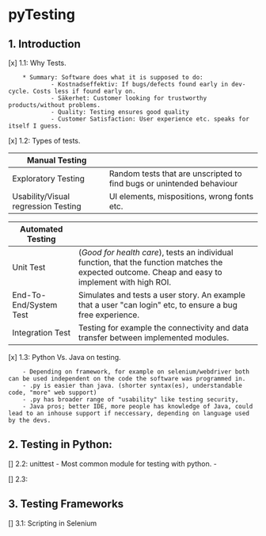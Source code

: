 # pyTesting


## 1. Introduction

[x] 1.1: Why Tests.
        
        * Summary: Software does what it is supposed to do:
                - Kostnadseffektiv: If bugs/defects found early in dev-cycle. Costs less if found early on.
                - Säkerhet: Customer looking for trustworthy products/without problems.
                - Quality: Testing ensures good quality
                - Customer Satisfaction: User experience etc. speaks for itself I guess.

[x]	1.2: Types of tests.

| Manual Testing 	|   	|
|----------------	|---	|
| Exploratory Testing              	| Random tests that are unscripted to find bugs or unintended behaviour	|
| Usability/Visual regression Testing              	| UI elements, mispositions, wrong fonts etc. 	|


| Automated Testing 	|   	|
|-------------------	|---	|
| Unit Test        	       | (*Good for health care*), tests an individual function, that the function matches the expected outcome. Cheap and easy to implement with high ROI. 	|
| End-To-End/System Test          	| Simulates and tests a user story. An example that a user "can login" etc, to ensure a bug free experience.	|
| Integration Test     	| Testing for example the connectivity and data transfer between implemented modules. 	|

[x]	1.3: Python Vs. Java on testing.

        - Depending on framework, for example on selenium/webdriver both can be used independent on the code the software was programmed in.
        - .py is easier than java. (shorter syntax(es), understandable code, "more" web support)
        - .py has broader range of "usability" like testing security, 
        - Java pros; better IDE, more people has knowledge of Java, could lead to an inhouse support if neccessary, depending on language used by the devs.


## 2. Testing in Python:

[]	2.2: unittest
                - Most common module for testing with python.
                -

[]	2.3: 

## 3. Testing Frameworks 

[]      3.1: Scripting in Selenium



